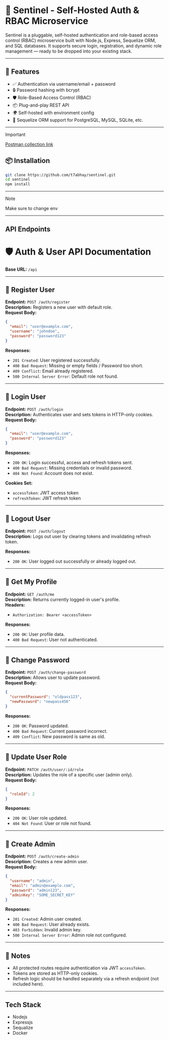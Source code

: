 # 🔐 Sentinel - Self-Hosted Auth & RBAC Microservice

Sentinel is a pluggable, self-hosted authentication and role-based access control (RBAC) microservice built with Node.js, Express, Sequelize ORM, and SQL databases. It supports secure login, registration, and dynamic role management — ready to be dropped into your existing stack.

---

## 🚀 Features

- ✅ Authentication via username/email + password  
- 🔒 Password hashing with bcrypt  
- 🛡️ Role-Based Access Control (RBAC)   
- 📦 Plug-and-play REST API  
- 🌍 Self-hosted with environment config  
- 🧱 Sequelize ORM support for PostgreSQL, MySQL, SQLite, etc.

---
> [!IMPORTANT]
> [Postman collection link ](https://postman.co/workspace/sentinel~b74589e2-12c5-41e9-9f29-24cf78d93e00/collection/19138437-d129d1df-7742-4fc3-a74c-bf90ddf70600?action=share&creator=19138437)
  

## 📦 Installation

```bash
git clone https://github.com/t7abhay/sentinel.git
cd sentinel
npm install

```
---

> [!NOTE]
> Make sure to change env

---
##  API Endpoints
# 🛡️ Auth & User API Documentation

**Base URL:** `/api`

---

## 📌 Register User

**Endpoint:** `POST /auth/register`  
**Description:** Registers a new user with default role.  
**Request Body:**
```json
{
  "email": "user@example.com",
  "username": "johndoe",
  "password": "password123"
}
```

**Responses:**

- `201 Created`: User registered successfully.
- `400 Bad Request`: Missing or empty fields / Password too short.
- `409 Conflict`: Email already registered.
- `500 Internal Server Error`: Default role not found.

---

## 📌 Login User

**Endpoint:** `POST /auth/login`  
**Description:** Authenticates user and sets tokens in HTTP-only cookies.  
**Request Body:**
```json
{
  "email": "user@example.com",
  "password": "password123"
}
```

**Responses:**

- `200 OK`: Login successful, access and refresh tokens sent.
- `400 Bad Request`: Missing credentials or invalid password.
- `404 Not Found`: Account does not exist.

**Cookies Set:**

- `accessToken`: JWT access token
- `refreshToken`: JWT refresh token

---

## 📌 Logout User

**Endpoint:** `POST /auth/logout`  
**Description:** Logs out user by clearing tokens and invalidating refresh token.

**Responses:**

- `200 OK`: User logged out successfully or already logged out.

---

## 📌 Get My Profile

**Endpoint:** `GET /auth/me`  
**Description:** Returns currently logged-in user's profile.  
**Headers:**

- `Authorization: Bearer <accessToken>`

**Responses:**

- `200 OK`: User profile data.
- `400 Bad Request`: User not authenticated.

---

## 📌 Change Password

**Endpoint:** `POST /auth/change-password`  
**Description:** Allows user to update password.  
**Request Body:**
```json
{
  "currentPassword": "oldpass123",
  "newPassword": "newpass456"
}
```

**Responses:**

- `200 OK`: Password updated.
- `400 Bad Request`: Current password incorrect.
- `409 Conflict`: New password is same as old.

---

## 📌 Update User Role

**Endpoint:** `PATCH /auth/user/:id/role`  
**Description:** Updates the role of a specific user (admin only).  
**Request Body:**
```json
{
  "roleId": 2
}
```

**Responses:**

- `200 OK`: User role updated.
- `404 Not Found`: User or role not found.

---

## 📌 Create Admin

**Endpoint:** `POST /auth/create-admin`  
**Description:** Creates a new admin user.  
**Request Body:**
```json
{
  "username": "admin",
  "email": "admin@example.com",
  "password": "admin123",
  "adminKey": "SOME_SECRET_KEY"
}
```

**Responses:**

- `201 Created`: Admin user created.
- `400 Bad Request`: User already exists.
- `403 Forbidden`: Invalid admin key.
- `500 Internal Server Error`: Admin role not configured.

---

## 🔐 Notes

- All protected routes require authentication via JWT `accessToken`.
- Tokens are stored as HTTP-only cookies.
- Refresh logic should be handled separately via a refresh endpoint (not included here).
---

## Tech Stack

- Nodejs
- Expressjs
- Sequalize
- Docker
